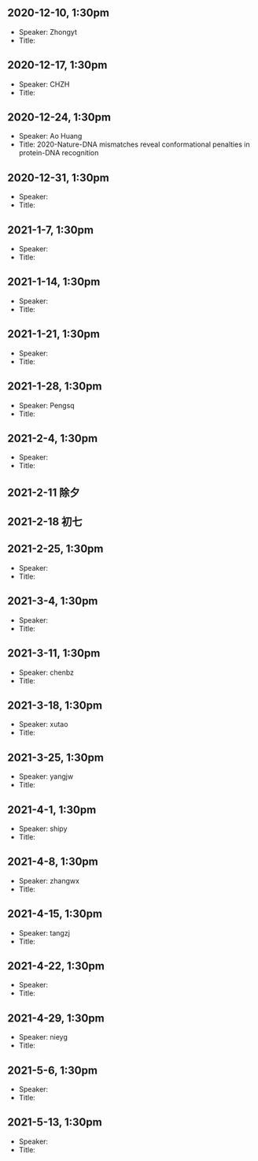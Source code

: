 ## 2020-12-10, 1:30pm
* Speaker: Zhongyt
* Title:

## 2020-12-17, 1:30pm
* Speaker: CHZH
* Title:

## 2020-12-24, 1:30pm
* Speaker: Ao Huang
* Title: 2020-Nature-DNA mismatches reveal conformational penalties in protein-DNA recognition

## 2020-12-31, 1:30pm
* Speaker: 
* Title:

## 2021-1-7, 1:30pm
* Speaker: 
* Title:

## 2021-1-14, 1:30pm
* Speaker: 
* Title:

## 2021-1-21, 1:30pm
* Speaker: 
* Title:

## 2021-1-28, 1:30pm
* Speaker: Pengsq
* Title:

## 2021-2-4, 1:30pm
* Speaker: 
* Title:

## 2021-2-11 除夕
## 2021-2-18 初七

## 2021-2-25, 1:30pm
* Speaker: 
* Title:

## 2021-3-4, 1:30pm
* Speaker: 
* Title:

## 2021-3-11, 1:30pm
* Speaker: chenbz
* Title:

## 2021-3-18, 1:30pm
* Speaker: xutao
* Title:

## 2021-3-25, 1:30pm
* Speaker: yangjw
* Title:

## 2021-4-1, 1:30pm
* Speaker: shipy
* Title:

## 2021-4-8, 1:30pm
* Speaker: zhangwx
* Title:

## 2021-4-15, 1:30pm
* Speaker: tangzj
* Title:

## 2021-4-22, 1:30pm
* Speaker: 
* Title:

## 2021-4-29, 1:30pm
* Speaker: nieyg
* Title:

## 2021-5-6, 1:30pm
* Speaker: 
* Title:

## 2021-5-13, 1:30pm
* Speaker: 
* Title:
